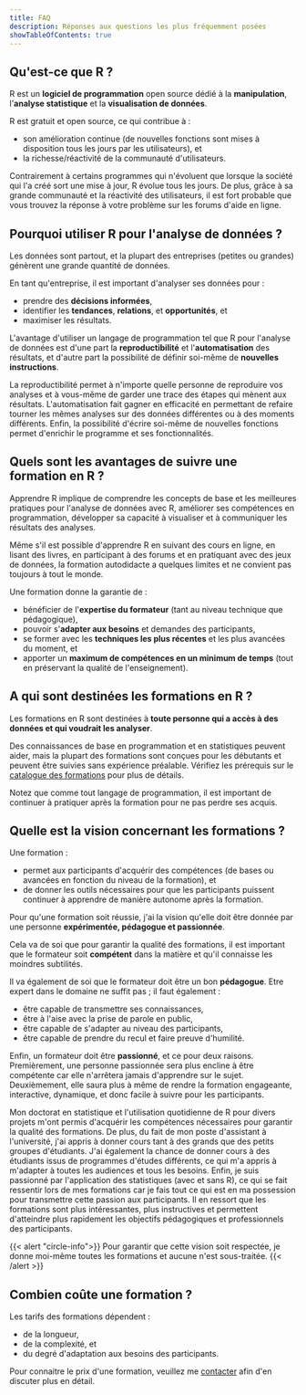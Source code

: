 ```yaml
---
title: FAQ
description: Réponses aux questions les plus fréquemment posées
showTableOfContents: true
---
```


## Qu'est-ce que R ?

R est un **logiciel de programmation** open source dédié à la **manipulation**, l'**analyse statistique** et la **visualisation de données**.

R est gratuit et open source, ce qui contribue à :

- son amélioration continue (de nouvelles fonctions sont mises à disposition tous les jours par les utilisateurs), et
- la richesse/réactivité de la communauté d'utilisateurs.

Contrairement à certains programmes qui n'évoluent que lorsque la société qui l'a créé sort une mise à jour, R évolue tous les jours. De plus, grâce à sa grande communauté et la réactivité des utilisateurs, il est fort probable que vous trouvez la réponse à votre problème sur les forums d'aide en ligne.

## Pourquoi utiliser R pour l'analyse de données ?

Les données sont partout, et la plupart des entreprises (petites ou grandes) génèrent une grande quantité de données.

En tant qu'entreprise, il est important d'analyser ses données pour :

- prendre des **décisions informées**,
- identifier les **tendances**, **relations**, et **opportunités**, et
- maximiser les résultats.

L'avantage d'utiliser un langage de programmation tel que R pour l'analyse de données est d'une part la **reproductibilité** et l'**automatisation** des résultats, et d'autre part la possibilité de définir soi-même de **nouvelles instructions**.

La reproductibilité permet à n'importe quelle personne de reproduire vos analyses et à vous-même de garder une trace des étapes qui mènent aux résultats. L'automatisation fait gagner en efficacité en permettant de refaire tourner les mêmes analyses sur des données différentes ou à des moments différents. Enfin, la possibilité d'écrire soi-même de nouvelles fonctions permet d'enrichir le programme et ses fonctionnalités.

## Quels sont les avantages de suivre une formation en R ?

Apprendre R implique de comprendre les concepts de base et les meilleures pratiques pour l'analyse de données avec R, améliorer ses compétences en programmation, développer sa capacité à visualiser et à communiquer les résultats des analyses.

Même s'il est possible d'apprendre R en suivant des cours en ligne, en lisant des livres, en participant à des forums et en pratiquant avec des jeux de données, la formation autodidacte a quelques limites et ne convient pas toujours à tout le monde.

Une formation donne la garantie de :

- bénéficier de l'**expertise du formateur** (tant au niveau technique que pédagogique),
- pouvoir s'**adapter aux besoins** et demandes des participants,
- se former avec les **techniques les plus récentes** et les plus avancées du moment, et
- apporter un **maximum de compétences en un minimum de temps** (tout en préservant la qualité de l'enseignement).

## A qui sont destinées les formations en R ?

Les formations en R sont destinées à **toute personne qui a accès à des données et qui voudrait les analyser**.

Des connaissances de base en programmation et en statistiques peuvent aider, mais la plupart des formations sont conçues pour les débutants et peuvent être suivies sans expérience préalable. Vérifiez les prérequis sur le [catalogue des formations](/fr/trainings/) pour plus de détails.

Notez que comme tout langage de programmation, il est important de continuer à pratiquer après la formation pour ne pas perdre ses acquis.

## Quelle est la vision concernant les formations ?

Une formation :

- permet aux participants d'acquérir des compétences (de bases ou avancées en fonction du niveau de la formation), et
- de donner les outils nécessaires pour que les participants puissent continuer à apprendre de manière autonome après la formation.

Pour qu'une formation soit réussie, j'ai la vision qu'elle doit être donnée par une personne **expérimentée, pédagogue et passionnée**.

Cela va de soi que pour garantir la qualité des formations, il est important que le formateur soit **compétent** dans la matière et qu'il connaisse les moindres subtilités.

Il va également de soi que le formateur doit être un bon **pédagogue**. Etre expert dans le domaine ne suffit pas ; il faut également :

- être capable de transmettre ses connaissances,
- être à l'aise avec la prise de parole en public,
- être capable de s'adapter au niveau des participants,
- être capable de prendre du recul et faire preuve d'humilité.

Enfin, un formateur doit être **passionné**, et ce pour deux raisons. Premièrement, une personne passionnée sera plus encline à être compétente car elle n'arrêtera jamais d'apprendre sur le sujet. Deuxièmement, elle saura plus à même de rendre la formation engageante, interactive, dynamique, et donc facile à suivre pour les participants.

Mon doctorat en statistique et l'utilisation quotidienne de R pour divers projets m'ont permis d'acquérir les compétences nécessaires pour garantir la qualité des formations. De plus, du fait de mon poste d'assistant à l'université, j'ai appris à donner cours tant à des grands que des petits groupes d'étudiants. J'ai également la chance de donner cours à des étudiants issus de programmes d'études différents, ce qui m'a appris à m'adapter à toutes les audiences et tous les besoins. Enfin, je suis passionné par l'application des statistiques (avec et sans R), ce qui se fait ressentir lors de mes formations car je fais tout ce qui est en ma possession pour transmettre cette passion aux participants. Il en ressort que les formations sont plus intéressantes, plus instructives et permettent d'atteindre plus rapidement les objectifs pédagogiques et professionnels des participants.

{{< alert "circle-info">}}
Pour garantir que cette vision soit respectée, je donne moi-même toutes les formations et aucune n'est sous-traitée.
{{< /alert >}}

## Combien coûte une formation ?

Les tarifs des formations dépendent :

- de la longueur,
- de la complexité, et
- du degré d'adaptation aux besoins des participants.

Pour connaitre le prix d'une formation, veuillez me [contacter](/fr/#contact) afin d'en discuter plus en détail.